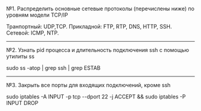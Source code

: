 №1. Распределить основные сетевые протоколы (перечислены ниже) по уровням модели TCP/IP

Транпортный: UDP,TCP.
Прикладной: FTP, RTP, DNS, HTTP, SSH.
Сетевой: ICMP, NTP.

_________________________________________________________________________________________________________________________________________________________
№2. Узнать pid процесса и длительность подключения ssh с помощью утилиты ss

sudo ss -atop | grep ssh | grep ESTAB

_________________________________________________________________________________________________________________________________________________________
№3. Закрыть все порты для входящих подключений, кроме ssh

sudo iptables -A INPUT -p tcp --dport 22 -j ACCEPT && sudo iptables -P INPUT DROP



